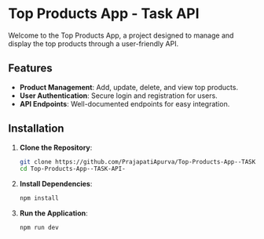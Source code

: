 # Top Products App - Task API

Welcome to the Top Products App, a project designed to manage and display the top products through a user-friendly API.

## Features

- **Product Management**: Add, update, delete, and view top products.
- **User Authentication**: Secure login and registration for users.
- **API Endpoints**: Well-documented endpoints for easy integration.

## Installation

1. **Clone the Repository**:
    ```bash
    git clone https://github.com/PrajapatiApurva/Top-Products-App--TASK-API-.git
    cd Top-Products-App--TASK-API-
    ```

2. **Install Dependencies**:
    ```bash
    npm install
    ```

4. **Run the Application**:
    ```bash
    npm run dev
    ```
